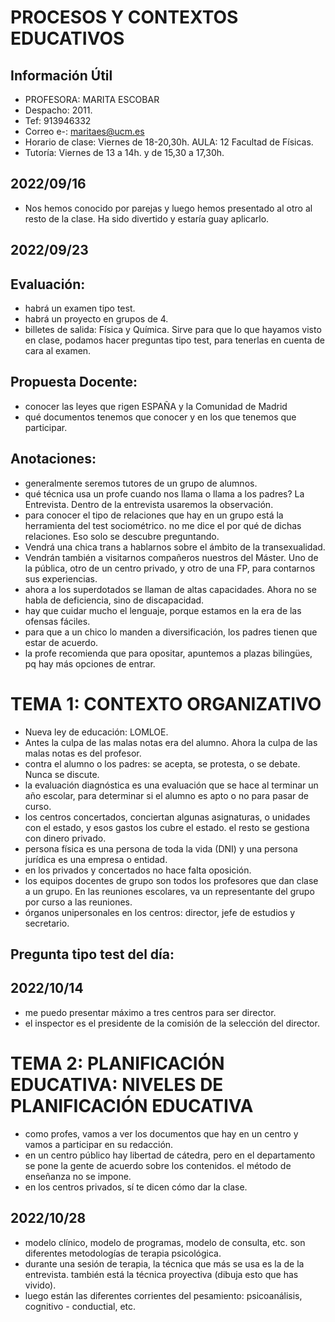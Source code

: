 # PROCESOS Y CONTEXTOS EDUCATIVOS

## Información Útil 
- PROFESORA: MARITA ESCOBAR
- Despacho: 2011. 
- Tef: 913946332
- Correo e-: maritaes@ucm.es
- Horario de clase: Viernes de 18-20,30h. AULA:  12 Facultad de Físicas.
- Tutoría: Viernes de 13 a 14h. y de 15,30 a 17,30h.

## 2022/09/16

-	Nos hemos conocido por parejas y luego hemos presentado al otro al resto de la clase. Ha sido divertido y estaría guay aplicarlo.

## 2022/09/23

## Evaluación:
- habrá un examen tipo test.
- habrá un proyecto en grupos de 4.
- billetes de salida: Física y Química. Sirve para que lo que hayamos visto en clase, podamos hacer preguntas tipo test, para tenerlas en cuenta de cara al examen.

## Propuesta Docente:
- conocer las leyes que rigen ESPAÑA y la Comunidad de Madrid
- qué documentos tenemos que conocer y en los que tenemos que participar.

## Anotaciones:
- generalmente seremos tutores de un grupo de alumnos.
- qué técnica usa un profe cuando nos llama o llama a los padres? La Entrevista. Dentro de la entrevista usaremos la observación.
- para conocer el tipo de relaciones que hay en un grupo está la herramienta del test sociométrico. no me dice el por qué de dichas relaciones. Eso solo se descubre preguntando.
- Vendrá una chica trans a hablarnos sobre el ámbito de la transexualidad.
- Vendrán también a visitarnos compañeros nuestros del Máster. Uno de la pública, otro de un centro privado, y otro de una FP, para contarnos sus experiencias.
- ahora a los superdotados se llaman de altas capacidades. Ahora no se habla de deficiencia, sino de discapacidad.
- hay que cuidar mucho el lenguaje, porque estamos en la era de las ofensas fáciles.
- para que a un chico lo manden a diversificación, los padres tienen que estar de acuerdo.
- la profe recomienda que para opositar, apuntemos a plazas bilingües, pq hay más opciones de entrar.

# TEMA 1: CONTEXTO ORGANIZATIVO

- Nueva ley de educación: LOMLOE.
- Antes la culpa de las malas notas era del alumno. Ahora la culpa de las malas notas es del profesor.
- contra el alumno o los padres: se acepta, se protesta, o se debate. Nunca se discute.
- la evaluación diagnóstica es una evaluación que se hace al terminar un año escolar, para determinar si el alumno es apto o no para pasar de curso.
- los centros concertados, conciertan algunas asignaturas, o unidades con el estado, y esos gastos los cubre el estado. el resto se gestiona con dinero privado.
- persona física es una persona de toda la vida (DNI) y una persona jurídica es una empresa o entidad.
- en los privados y concertados no hace falta oposición.
- los equipos docentes de grupo son todos los profesores que dan clase a un grupo. En las reuniones escolares, va un representante del grupo por curso a las reuniones.
- órganos unipersonales en los centros: director, jefe de estudios y secretario. 

## Pregunta tipo test del día:

## 2022/10/14

- me puedo presentar máximo a tres centros para ser director.
- el inspector es el presidente de la comisión de la selección del director.

# TEMA 2: PLANIFICACIÓN EDUCATIVA: NIVELES DE PLANIFICACIÓN EDUCATIVA

- como profes, vamos a ver los documentos que hay en un centro y vamos a participar en su redacción.
- en un centro público hay libertad de cátedra, pero en el departamento se pone la gente de acuerdo sobre los contenidos. el método de enseñanza no se impone.
- en los centros privados, sí te dicen cómo dar la clase.

## 2022/10/28

- modelo clínico, modelo de programas, modelo de consulta, etc. son diferentes metodologías de terapia psicológica.
- durante una sesión de terapia, la técnica que más se usa es la de la entrevista. también está la técnica proyectiva (dibuja esto que has vivido).
- luego están las diferentes corrientes del pesamiento: psicoanálisis, cognitivo - conductial, etc.